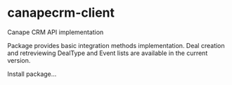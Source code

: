 # canapecrm-client
Canape CRM API implementation

Package provides basic integration methods implementation.
Deal creation and retreviewing DealType and Event lists are available in the current version.

Install package...


